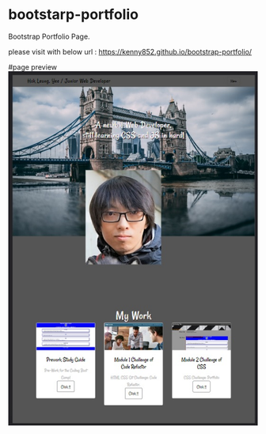 # bootstarp-portfolio
Bootstrap Portfolio Page.

please visit with below url : https://kenny852.github.io/bootstrap-portfolio/

#page preview
![portfolio demo](./readme.jpg)